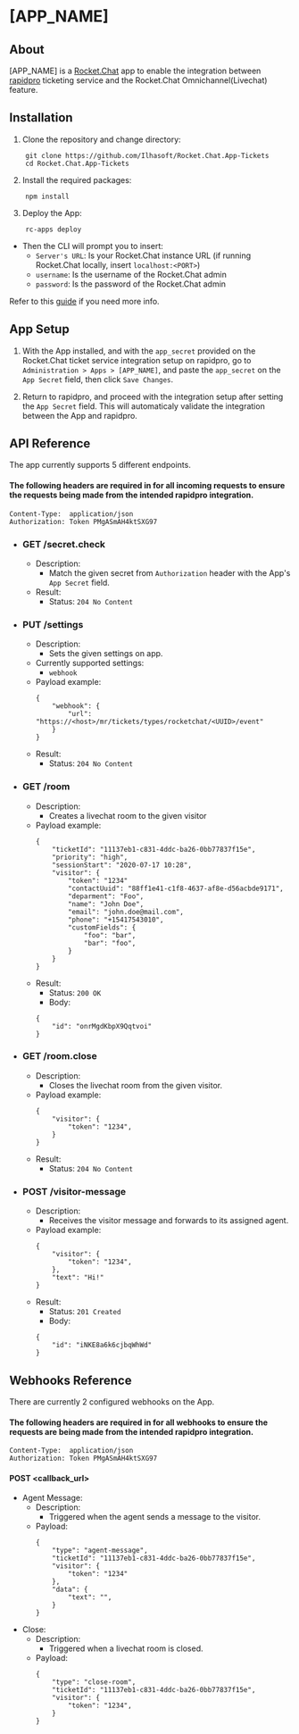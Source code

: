 # [APP_NAME]

## About

[APP_NAME] is a [Rocket.Chat](https://github.com/RocketChat/Rocket.Chat) app to enable the integration between [rapidpro](https://github.com/rapidpro/rapidpro) ticketing service and the Rocket.Chat Omnichannel(Livechat) feature.

## Installation

1. Clone the repository and change directory:
```bash=
    git clone https://github.com/Ilhasoft/Rocket.Chat.App-Tickets
    cd Rocket.Chat.App-Tickets
```
2. Install the required packages:
```bash=
    npm install
```
3. Deploy the App:

```bash=
    rc-apps deploy
```

- Then the CLI will prompt you to insert:
    - `Server's URL`: Is your Rocket.Chat instance URL (if running Rocket.Chat locally,  insert `localhost:<PORT>`)
    - `username`: Is the username of the Rocket.Chat admin
    - `password`: Is the password of the Rocket.Chat admin

Refer to this [guide](https://docs.rocket.chat/apps-development/getting-started) if you need more info.

## App Setup

1. With the App installed, and with the `app_secret` provided on the Rocket.Chat ticket service integration setup on rapidpro, go to `Administration > Apps > [APP_NAME]`, and paste the `app_secret` on the `App Secret` field, then click `Save Changes`.

3. Return to rapidpro, and proceed with the integration setup after setting the `App Secret` field. This will automaticaly validate the integration between the App and rapidpro.

## API Reference

The app currently supports 5 different endpoints.

#### The following headers are required in for all incoming requests to ensure the requests being made from the intended rapidpro integration.

```json=
Content-Type:  application/json
Authorization: Token PMgASmAH4ktSXG97
```

- ### GET /secret.check
    - Description:
        - Match the given secret from `Authorization` header with the App's `App Secret` field.
    - Result:
        - Status: `204 No Content`

- ### PUT /settings

    - Description: 
        - Sets the given settings on app.
    - Currently supported settings:
        - `webhook`
    - Payload example:
        ```json=
        {
            "webhook": {
                "url": "https://<host>/mr/tickets/types/rocketchat/<UUID>/event"
            }
        }
        ```
    - Result:
        - Status: `204 No Content`

- ### GET /room
    - Description:
        - Creates a livechat room to the given visitor
    - Payload example:
        ```json=
        {
            "ticketId": "11137eb1-c831-4ddc-ba26-0bb77837f15e",
            "priority": "high",
            "sessionStart": "2020-07-17 10:28",
            "visitor": {
                "token": "1234"
                "contactUuid": "88ff1e41-c1f8-4637-af8e-d56acbde9171",
                "deparment": "Foo",
                "name": "John Doe",
                "email": "john.doe@mail.com",
                "phone": "+15417543010",
                "customFields": {
                    "foo": "bar",
                    "bar": "foo",
                }
            }
        }
        ``` 
    - Result:
        - Status: `200 OK`
        - Body:
        ```json=
        {
            "id": "onrMgdKbpX9Qqtvoi"
        }
        ```
        
- ### GET /room.close

    - Description:
        - Closes the livechat room from the given visitor.
    - Payload example:
        ```json=
        {
            "visitor": {
                "token": "1234",
            }
        }
        ```
    - Result:
        - Status: `204 No Content`

- ### POST /visitor-message
    - Description:
        - Receives the visitor message and forwards to its assigned agent.
    - Payload example:
        ```json=
        {
            "visitor": {
                "token": "1234",
            },
            "text": "Hi!"
        }
        ```
    - Result:
        - Status: `201 Created`
        - Body:
        ```json=
        {
            "id": "iNKE8a6k6cjbqWhWd"
        }
        ```

## Webhooks Reference

There are currently 2 configured webhooks on the App.

#### The following headers are required in for all webhooks to ensure the requests are being made from the intended rapidpro integration.

```json=
Content-Type:  application/json
Authorization: Token PMgASmAH4ktSXG97
```

#### POST <callback_url>
    
- Agent Message:
    - Description:
        - Triggered when the agent sends a message to the visitor.
    - Payload:
        ```json=
        {
            "type": "agent-message",
            "ticketId": "11137eb1-c831-4ddc-ba26-0bb77837f15e",
            "visitor": {
                "token": "1234"
            },
            "data": {
                "text": "",
            }
        }
        ``` 
- Close:
    - Description:
        - Triggered when a livechat room is closed.
    - Payload:
        ```json=
        {
            "type": "close-room",
            "ticketId": "11137eb1-c831-4ddc-ba26-0bb77837f15e",
            "visitor": {
                "token": "1234",
            }
        }
        ```
